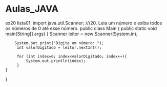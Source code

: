 # Aulas_JAVA

ex20 lista01:
import java.util.Scanner;
///20. Leia um número e exiba todos os números de 0 até esse número.
public class Main {
    public static void main(String[] args) {
        Scanner leitor = new Scanner(System.in);

        System.out.print("Digite um número: ");
         int valorDigitado = leitor.nextInt();

         for (int index=0; index<valorDigitado; index++){
             System.out.println(index);
         }
    }
}
